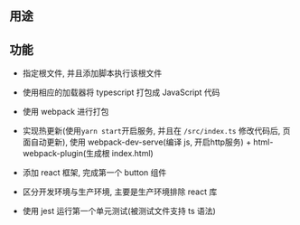 ## 用途

## 功能

- 指定根文件, 并且添加脚本执行该根文件

- 使用相应的加载器将 typescript 打包成 JavaScript 代码

- 使用 webpack 进行打包

- 实现热更新(使用`yarn start`开启服务, 并且在 `/src/index.ts` 修改代码后, 页面自动更新), 使用 webpack-dev-serve(编译 js, 开启http服务) + html-webpack-plugin(生成根 index.html)

- 添加 react 框架, 完成第一个 button 组件

- 区分开发环境与生产环境, 主要是生产环境排除 react 库

- 使用 jest 运行第一个单元测试(被测试文件支持 ts 语法)